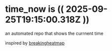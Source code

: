 # time_now is (( 2025-09-25T19:15:00.318Z ))

an automated repo that shows the currnent time

inspired by [breakingheatmap](https://github.com/breakingheatmap/breakingheatmap)